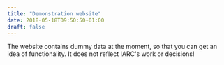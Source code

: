```yaml
---
title: "Demonstration website"
date: 2018-05-18T09:50:50+01:00
draft: false
---
```

The website contains dummy data at the moment, so that you can get an idea of functionality. It does not reflect IARC's work or decisions!